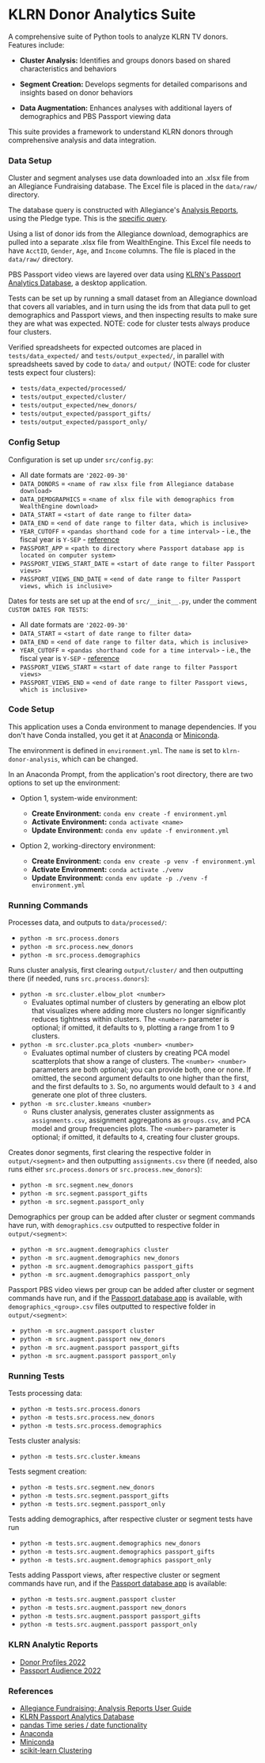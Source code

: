 # KLRN Donor Analytics Suite

A comprehensive suite of Python tools to analyze KLRN TV donors. Features include:

- **Cluster Analysis:** Identifies and groups donors based on shared characteristics and behaviors

- **Segment Creation:** Develops segments for detailed comparisons and insights based on donor behaviors

- **Data Augmentation:** Enhances analyses with additional layers of demographics and PBS Passport viewing data

This suite provides a framework to understand KLRN donors through comprehensive analysis and data integration.

### Data Setup

Cluster and segment analyses use data downloaded into an .xlsx file from an Allegiance Fundraising database. The Excel file is placed in the `data/raw/` directory.

The database query is constructed with Allegiance's [Analysis Reports](https://alleg.tv/userguides172/FR-AnalysisReports/AnalysisReports.html), using the Pledge type. This is the [specific query](images/2022-09-26-donors.jpg).

Using a list of donor ids from the Allegiance download, demographics are pulled into a separate .xlsx file from WealthEngine. This Excel file needs to have `AcctID`, `Gender`, `Age`, and `Income` columns. The file is placed in the `data/raw/` directory.

PBS Passport video views are layered over data using [KLRN's Passport Analytics Database](https://github.com/ptdriscoll/klrn-passport-analytics-database), a desktop application.

Tests can be set up by running a small dataset from an Allegiance download that covers all variables, and in turn using the ids from that data pull to get demographics and Passport views, and then inspecting results to make sure they are what was expected. NOTE: code for cluster tests always produce four clusters.

Verified spreadsheets for expected outcomes are placed in `tests/data_expected/` and `tests/output_expected/`, in parallel with spreadsheets saved by code to `data/` and `output/` (NOTE: code for cluster tests expect four clusters):

- `tests/data_expected/processed/`
- `tests/output_expected/cluster/`
- `tests/output_expected/new_donors/`
- `tests/output_expected/passport_gifts/`
- `tests/output_expected/passport_only/`

### Config Setup

Configuration is set up under `src/config.py`:

- All date formats are `'2022-09-30'`
- `DATA_DONORS` = `<name of raw xlsx file from Allegiance database download>`
- `DATA_DEMOGRAPHICS` = `<name of xlsx file with demographics from WealthEngine download>`
- `DATA_START` = `<start of date range to filter data>`
- `DATA_END` = `<end of date range to filter data, which is inclusive>`
- `YEAR_CUTOFF` = `<pandas shorthand code for a time interval>` - i.e., the fiscal year is `Y-SEP` - [reference](https://pandas.pydata.org/pandas-docs/stable/user_guide/timeseries.html)
- `PASSPORT_APP` = `<path to directory where Passport database app is located on computer system>`
- `PASSPORT_VIEWS_START_DATE` = `<start of date range to filter Passport views>`
- `PASSPORT_VIEWS_END_DATE` = `<end of date range to filter Passport views, which is inclusive>`

Dates for tests are set up at the end of `src/__init__.py`, under the comment `CUSTOM DATES FOR TESTS`:

- All date formats are `'2022-09-30'`
- `DATA_START` = `<start of date range to filter data>`
- `DATA_END` = `<end of date range to filter data, which is inclusive>`
- `YEAR_CUTOFF` = `<pandas shorthand code for a time interval>` - i.e., the fiscal year is `Y-SEP` - [reference](https://pandas.pydata.org/pandas-docs/stable/user_guide/timeseries.html)
- `PASSPORT_VIEWS_START` = `<start of date range to filter Passport views>`
- `PASSPORT_VIEWS_END` = `<end of date range to filter Passport views, which is inclusive>`

### Code Setup

This application uses a Conda environment to manage dependencies. If you don't have Conda installed, you get it at [Anaconda](https://www.anaconda.com/download/) or [Miniconda](https://docs.anaconda.com/miniconda/).

The environment is defined in `environment.yml`. The `name` is set to `klrn-donor-analysis`, which can be changed.

In an Anaconda Prompt, from the application's root directory, there are two options to set up the environment:

- Option 1, system-wide environment:

  - **Create Environment:** `conda env create -f environment.yml`
  - **Activate Environment:** `conda activate <name>`
  - **Update Environment:** `conda env update -f environment.yml`

- Option 2, working-directory environment:

  - **Create Environment:** `conda env create -p venv -f environment.yml`
  - **Activate Environment:** `conda activate ./venv`
  - **Update Environment:** `conda env update -p ./venv -f environment.yml`

### Running Commands

Processes data, and outputs to `data/processed/`:

- `python -m src.process.donors`
- `python -m src.process.new_donors`
- `python -m src.process.demographics`

Runs cluster analysis, first clearing `output/cluster/` and then outputting there (if needed, runs `src.process.donors`):

- `python -m src.cluster.elbow_plot <number>`
  - Evaluates optimal number of clusters by generating an elbow plot that visualizes where adding more clusters no longer significantly reduces tightness within clusters. The `<number>` parameter is optional; if omitted, it defaults to `9`, plotting a range from 1 to 9 clusters.
- `python -m src.cluster.pca_plots <number> <number>`
  - Evaluates optimal number of clusters by creating PCA model scatterplots that show a range of clusters. The `<number> <number>` parameters are both optional; you can provide both, one or none. If omitted, the second argument defaults to one higher than the first, and the first defaults to `3`. So, no arguments would default to `3 4` and generate one plot of three clusters.
- `python -m src.cluster.kmeans <number>`
  - Runs cluster analysis, generates cluster assignments as `assignments.csv`, assignment aggregations as `groups.csv`, and PCA model and group frequencies plots. The `<number>` parameter is optional; if omitted, it defaults to `4`, creating four cluster groups.

Creates donor segments, first clearing the respective folder in `output/<segment>` and then outputting `assignments.csv` there (if needed, also runs either `src.process.donors` or `src.process.new_donors`):

- `python -m src.segment.new_donors`
- `python -m src.segment.passport_gifts`
- `python -m src.segment.passport_only`

Demographics per group can be added after cluster or segment commands have run, with `demographics.csv` outputted to respective folder in `output/<segment>`:

- `python -m src.augment.demographics cluster`
- `python -m src.augment.demographics new_donors`
- `python -m src.augment.demographics passport_gifts`
- `python -m src.augment.demographics passport_only`

Passport PBS video views per group can be added after cluster or segment commands have run, and if the [Passport database app](https://github.com/ptdriscoll/klrn-passport-analytics-database) is available, with `demographics_<group>.csv` files outputted to respective folder in `output/<segment>`:

- `python -m src.augment.passport cluster`
- `python -m src.augment.passport new_donors`
- `python -m src.augment.passport passport_gifts`
- `python -m src.augment.passport passport_only`

### Running Tests

Tests processing data:

- `python -m tests.src.process.donors`
- `python -m tests.src.process.new_donors`
- `python -m tests.src.process.demographics`

Tests cluster analysis:

- `python -m tests.src.cluster.kmeans`

Tests segment creation:

- `python -m tests.src.segment.new_donors`
- `python -m tests.src.segment.passport_gifts`
- `python -m tests.src.segment.passport_only`

Tests adding demographics, after respective cluster or segment tests have run

- `python -m tests.src.augment.demographics new_donors`
- `python -m tests.src.augment.demographics passport_gifts`
- `python -m tests.src.augment.demographics passport_only`

Tests adding Passport views, after respective cluster or segment commands have run, and if the [Passport database app](https://github.com/ptdriscoll/klrn-passport-analytics-database) is available:

- `python -m tests.src.augment.passport cluster`
- `python -m tests.src.augment.passport new_donors`
- `python -m tests.src.augment.passport passport_gifts`
- `python -m tests.src.augment.passport passport_only`

### KLRN Analytic Reports

- [Donor Profiles 2022](reports/KLRN_Donor_Profiles_2022.pdf)
- [Passport Audience 2022](reports/KLRN_Passport_Audience_2022.pdf)

### References

- [Allegiance Fundraising: Analysis Reports User Guide](https://alleg.tv/userguides172/FR-AnalysisReports/AnalysisReports.html)
- [KLRN Passport Analytics Database](https://github.com/ptdriscoll/klrn-passport-analytics-database)
- [pandas Time series / date functionality](https://pandas.pydata.org/pandas-docs/stable/user_guide/timeseries.html)
- [Anaconda](https://www.anaconda.com/download/)
- [Miniconda](https://docs.anaconda.com/miniconda/)
- [scikit-learn Clustering](https://scikit-learn.org/stable/modules/clustering.html)
